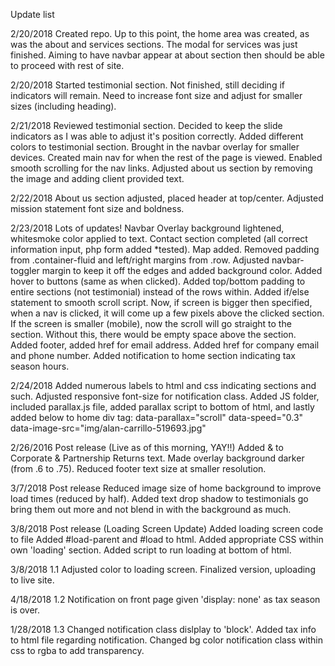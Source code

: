 Update list

2/20/2018
Created repo. Up to this point, the home area was created, as was the about and services sections. The modal for services was just finished. Aiming to have navbar appear at about section then should be able to proceed with rest of site.

2/20/2018
Started testimonial section. Not finished, still deciding if indicators will remain. Need to increase font size and adjust for smaller sizes (including heading).

2/21/2018
Reviewed testimonial section. Decided to keep the slide indicators as I was able to adjust it's position correctly.
Added different colors to testimonial section.
Brought in the navbar overlay for smaller devices.
Created main nav for when the rest of the page is viewed.
Enabled smooth scrolling for the nav links.
Adjusted about us section by removing the image and adding client provided text.

2/22/2018
About us section adjusted, placed header at top/center.
Adjusted mission statement font size and boldness.

2/23/2018
Lots of updates!
Navbar Overlay background lightened, whitesmoke color applied to text.
Contact section completed (all correct information input, php form added *tested).
Map added.
Removed padding from .container-fluid and left/right margins from .row.
Adjusted navbar-toggler margin to keep it off the edges and added background color.
Added hover to buttons (same as when clicked).
Added top/bottom padding to entire sections (not testimonial) instead of the rows within.
Added if/else statement to smooth scroll script. Now, if screen is bigger then specified, when a nav is clicked, it will come up a few pixels above the clicked section. If the screen is smaller (mobile), now the scroll will go straight to the section. Without this, there would be empty space above the section.
Added footer, added href for email address.
Added href for company email and phone number.
Added notification to home section indicating tax season hours.

2/24/2018
Added numerous labels to html and css indicating sections and such.
Adjusted responsive font-size for notification class.
Added JS folder, included parallax.js file, added parallax script to bottom of html, and lastly added below to home div tag:
    data-parallax="scroll" data-speed="0.3" data-image-src="img/alan-carrillo-519693.jpg"

2/26/2016 Post release (Live as of this morning, YAY!!)
Added &amp; to Corporate &amp; Partnership Returns text.
Made overlay background darker (from .6 to .75).
Reduced footer text size at smaller resolution.

3/7/2018 Post release
Reduced image size of home background to improve load times (reduced by half).
Added text drop shadow to testimonials go bring them out more and not blend in with the background as much.

3/8/2018 Post release (Loading Screen Update)
Added loading screen code to file
    Added #load-parent and #load to html.
    Added appropriate CSS within own 'loading' section.
    Added script to run loading at bottom of html.

3/8/2018 1.1
Adjusted color to loading screen.
Finalized version, uploading to live site.

4/18/2018 1.2
Notification on front page given 'display: none' as tax season is over.

1/28/2018 1.3
Changed notification class dislplay to 'block'.
Added tax info to html file regarding notification.
Changed bg color notification class within css to rgba to add transparency.